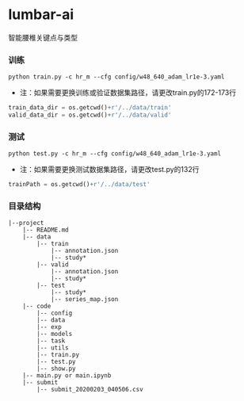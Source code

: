 # lumbar-ai
智能腰椎关键点与类型
### 训练
```shell script
python train.py -c hr_m --cfg config/w48_640_adam_lr1e-3.yaml
```
* 注：如果需要更换训练或验证数据集路径，请更改train.py的172-173行
```python
train_data_dir = os.getcwd()+r'/../data/train'
valid_data_dir = os.getcwd()+r'/../data/valid'
```


### 测试
```shell script
python test.py -c hr_m --cfg config/w48_640_adam_lr1e-3.yaml
```
* 注：如果需要更换测试数据集路径，请更改test.py的132行
```python
trainPath = os.getcwd()+r'/../data/test'
```


### 目录结构
```
|--project 
    |-- README.md
    |-- data
        |-- train
            |-- annotation.json
            |-- study*
        |-- valid
            |-- annotation.json
            |-- study*
        |-- test
            |-- study*
            |-- series_map.json
    |-- code
        |-- config
        |-- data
        |-- exp
        |-- models
        |-- task
        |-- utils
        |-- train.py
        |-- test.py
        |-- show.py
    |-- main.py or main.ipynb
    |-- submit
        |-- submit_20200203_040506.csv
```
